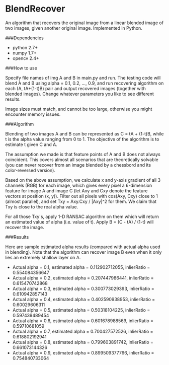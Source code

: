 BlendRecover
============

An algorithm that recovers the original image from a linear blended image of two images, given another original image.
Implemented in Python.

###Dependencies

* python 2.7+
* numpy 1.7+
* opencv 2.4+

###How to use

Specify file names of img A and B in main.py and run. The testing code will blend A and B using alpha = 0.1, 0.2, ..., 0.9, and run recovering algorithm on each (A, tA+(1-t)B) pair and output recovered images (together with blended images). Change whatever parameters you like to see different results.

Image sizes must match, and cannot be too large, otherwise you might encounter memory issues.

###Algorithm

Blending of two images A and B can be represented as C = tA + (1-t)B, while t is the alpha value ranging from 0 to 1. The objective of the algorithm is to estimate t given C and A.

The assumption we made is that feature points of A and B does not always coincident. This covers almost all scenarios that are theoretically solvable (you can never recover from an image blended by a chessbord and its color-reversed version).

Based on the above assumption, we calculate x and y-axis gradient of all 3 channels (RGB) for each image, which gives every pixel a 6-dimension feature for image A and image C (let Axy and Cxy denote the feature vectors at position (x, y)). Filter out all pixels with cos(Axy, Cxy) close to 1 (almost parallel), and set Txy = Axy.Cxy / |Axy|^2 for them. We claim that Txy is close to the real alpha value. 

For all those Txy's, apply 1-D RANSAC algorithm on them which will return an estimated value of alpha (i.e. value of t). Apply B = (C - tA) / (1-t) will recover the image.

###Results

Here are sample estimated alpha results (compared with actual alpha used in blending). Note that the algorithm can recover image B even when it only lies an extremely shallow layer on A.

* Actual alpha = 0.1, estimated alpha = 0.112902712055, inlierRatio = 0.554084356647
* Actual alpha = 0.2, estimated alpha = 0.207447986441, inlierRatio = 0.615470742868
* Actual alpha = 0.3, estimated alpha = 0.300773029393, inlierRatio = 0.610942857143
* Actual alpha = 0.4, estimated alpha = 0.402590938953, inlierRatio = 0.60029606311
* Actual alpha = 0.5, estimated alpha = 0.50318104225, inlierRatio = 0.597439489454
* Actual alpha = 0.6, estimated alpha = 0.601678988569, inlierRatio = 0.59710681059
* Actual alpha = 0.7, estimated alpha = 0.700427572526, inlierRatio = 0.618802192941
* Actual alpha = 0.8, estimated alpha = 0.799603891742, inlierRatio = 0.661073144326
* Actual alpha = 0.9, estimated alpha = 0.899509377766, inlierRatio = 0.754840733064

